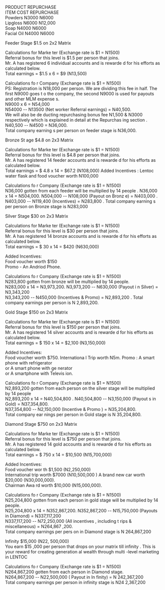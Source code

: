 PRODUCT REPURCHASE\
ITEM COST REPURCHASE\
Powders N3000 N6000\
Lipgloss N6000 N12,000\
Soap N4000 N6000\
Facial Oil N4000 N6000

Feeder Stage \$1.5 on 2x2 Matrix

Calculations for Marke ter (Exchange rate is \$1 = N1500)\
Referral bonus for this level is \$1.5 per person that joins.\
Mr. A has registered 6 individual accounts and is rewarde d for his
efforts as calculated below.\
Total earnings = \$1.5 x 6 = \$9 (N13,500)

Calculations fo r Company (Exchange rate is \$1 = N1500)\
PS: Registration is N18,000 per person. We are dividing this fee in
half. The first N9000 goes t o the company, the second N9000 is used for
payouts and other MLM expense s.\
N9000 x 6 = N54,000\
N54000 -- N13500 (Net worker Referral earnings) = N40,500.\
We will also be de ducting repurchasing bonus fee N1,500 & N3000
respectively which is explained in detail at the Repurchas ing section
.\
N40,500 -- N4500 = N36,000.\
Total company earning s per person on feeder stage is N36,000.

Bronze St age \$4.8 on 2x3 Matrix

Calculations for Marke ter (Exchange rate is \$1 = N1500)\
Referral bonus for this level is \$4.8 per person that joins.\
Mr. A has registered 14 feeder accounts and is rewarde d for his efforts
as calculated below.\
Total earnings = \$ 4.8 x 14 = \$67.2 (N108,000) Added Incentives :
Lentoc water flask and food voucher worth N100,000

Calculations fo r Company (Exchange rate is \$1 = N1500)\
N36,000 gotten from each feeder will be multiplied by 14 people .
N36,000 x 14 = N504,000. N504,000 -- N108,000 (Payout on Bronz e) =
N403,000 . N403,000 -- N119,400 (Incentives) = N283,800 . Total company
earning s per person on Bronze stage is N283,000

Silver Stage \$30 on 2x3 Matrix

Calculations for Marke ter (Exchange rate is \$1 = N1500)\
Referral bonus for this level is \$30 per person that joins.\
Mr. A has registered 14 bronze accounts and is rewarde d for his efforts
as calculated below.\
Total earnings = \$ 30 x 14 = \$420 (N630,000)

Added Incentives:\
Food voucher worth \$150\
Promo - An Andriod Phone.

Calculations fo r Company (Exchange rate is \$1 = N1500)\
N283,800 gotten from bronze will be multiplied by 14 people.\
N283,000 x 14 = N3,973,200. N3,973,200 -- N630,000 (Payout i n Silver) =
N3,343,200\
N3,343,200 -- N450,000 (Incentives & Promo) = N2,893,200 . Total company
earnings per person is N 2,893,200.

Gold Stage \$150 on 2x3 Matrix

Calculations for Marke ter (Exchange rate is \$1 = N1500)\
Referral bonus for this level is \$150 per person that joins.\
Mr. A has registered 14 silver accounts and is rewarde d for his efforts
as calculated below.\
Total earnings = \$ 150 x 14 = \$2,100 (N3,150,000)

Added Incentives:\
Food voucher worth \$750. Internationa l Trip worth N5m. Promo : A smart
phone with refrigerator\
or A smart phone with ge nerator\
or A smartphone with Televis ion.

Calculations fo r Company (Exchange rate is \$1 = N1500)\
N2,893,200 gotten from each person on the silver stage will be
multiplied by 14 people\
N2,893,200 x 14 = N40,504,800 . N40,504,800 -- N3,150,000 (Payout s in
Gold) = N37,354,800.\
N37,354,800 -- N2,150,000 (Incentive & Promo ) = N35,204,800.\
Total company ear nings per person in Gold stage is N 35,204,800.

Diamond Stage \$750 on 2x3 Matrix

Calculations for Marke ter (Exchange rate is \$1 = N1500)\
Referral bonus for this level is \$750 per person that joins.\
Mr. A has registered 14 gold accounts and is rewarde d for his efforts
as calculated below.\
Total earnings = \$ 750 x 14 = \$10,500 (N15,700,000)

Added Incentives:\
Food voucher wor th \$1,500 (N2,250,000)\
International trip worth \$7000 (N10,500,000 ) A brand new car worth
\$20,000 (N30,000,000).\
Chairman Awa rd worth \$10,000 (N15,000,000).

Calculations fo r Company (Exchange rate is \$1 = N1500)\
N25,204,800 gotten from each person in gold stage will be multiplied by
14 people.\
N25,204,800 x 14 = N352,867,200. N352,867,200 -- N15,750,000 (Payouts in
Diamond) = N337,117,200\
N337,117,200 -- N72,250,000 (All incentives , including t rips &
miscellaneous) = N264,867 ,200.\
Total company earnings per pers on in Diamond stage is N 264,867,200

Infinity \$15,000 (N22, 500,000)\
You earn \$15 ,000 per person that drops on your matrix till infinity .
This is your reward for creating generation al wealth through multi
-level marketing in LENTOC

Calculations fo r Company (Exchange rate is \$1 = N1500)\
N264,867,200 gotten from each person in Diamond stage.\
N264,867,200 -- N22,500,000 ( Payout in In finity) = N 242,367,200\
Total company earnings per person in infinity stage is N24 2,367,200
